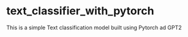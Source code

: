 # text_classifier_with_pytorch
This is a simple Text classification model built using Pytorch ad GPT2
